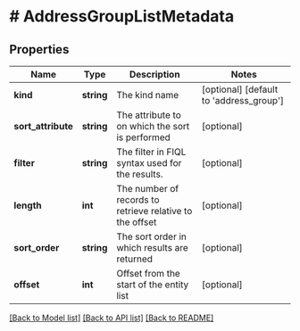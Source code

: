 # # AddressGroupListMetadata

## Properties

Name | Type | Description | Notes
------------ | ------------- | ------------- | -------------
**kind** | **string** | The kind name | [optional] [default to 'address_group']
**sort_attribute** | **string** | The attribute to on which the sort is performed | [optional]
**filter** | **string** | The filter in FIQL syntax used for the results. | [optional]
**length** | **int** | The number of records to retrieve relative to the offset | [optional]
**sort_order** | **string** | The sort order in which results are returned | [optional]
**offset** | **int** | Offset from the start of the entity list | [optional]

[[Back to Model list]](../../README.md#models) [[Back to API list]](../../README.md#endpoints) [[Back to README]](../../README.md)

